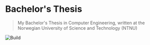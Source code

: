 # Bachelor's Thesis 

> My Bachelor's Thesis in Computer Engineering, written at the Norwegian University of Science and Technology (NTNU)

![Build](https://github.com/andstor/bachelor-thesis/workflows/Build/badge.svg)
